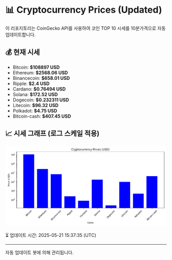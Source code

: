 
# 📊 Cryptocurrency Prices (Updated)

이 리포지토리는 CoinGecko API를 사용하여 코인 TOP 10 시세를 10분가격으로 자동 업데이트합니다.

## 💰 현재 시세
- Bitcoin: **$108897 USD**
- Ethereum: **$2568.06 USD**
- Binancecoin: **$658.01 USD**
- Ripple: **$2.4 USD**
- Cardano: **$0.76494 USD**
- Solana: **$172.52 USD**
- Dogecoin: **$0.232311 USD**
- Litecoin: **$96.32 USD**
- Polkadot: **$4.75 USD**
- Bitcoin-cash: **$407.45 USD**

## 📈 시세 그래프 (로그 스케일 적용)
![Crypto Prices](crypto_prices.png)

⏳ 업데이트 시간: 2025-05-21 15:37:35 (UTC)

---
자동 업데이트 봇에 의해 관리됩니다.
